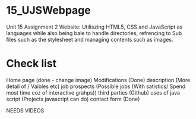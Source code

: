 # 15_UJSWebpage

Unit 15 Assignment 2 Website:
Utiliszing HTML5, CSS and JavaScript as languages while also being bale to handle directories, refrencing to Sub files such as the stylesheet and managing contents such as images.

# Check list

Home page (done - change image)
Modifications (Done)
description (More detail of / Vaibles etc)
job prospects (Possible jobs (With satistics/ Spend most time coz of interactive grahps))
third parties (Github)
uses of java script (Projects javascript can do)
contact form (Done)

NEEDS VIDEOS